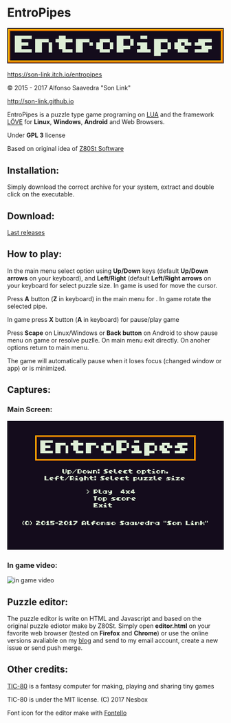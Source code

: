 # EntroPipes

![EntroPipes logo](img/logo.png)

https://son-link.itch.io/entropipes

© 2015 - 2017 Alfonso Saavedra "Son Link"

http://son-link.github.io

EntroPipes is a puzzle type game programing on [LUA](http://lua.org) and the framework [LÖVE](http://love2D.org) for **Linux**, **Windows**, **Android** and Web Browsers.

Under **GPL 3** license

Based on original idea of [Z80St Software](https://sites.google.com/site/z80stsoftware)

## Installation:
Simply download the correct archive for your system, extract and double click on the executable.

## Download:
[Last releases](https://github.com/son-link/EntroPipes/releases)

## How to play:

In the main menu select option using **Up/Down** keys (default **Up/Down arrows** on your keyboard), and **Left/Right** (default **Left/Right arrows** on your keyboard for select puzzle size. In game is used for move the cursor.

Press **A** button (**Z** in keyboard) in the main menu for . In game rotate the selected pipe.

In game press **X** button (**A** in keyboard) for pause/play game

Press **Scape** on Linux/Windows or **Back button** on Android to show pause menu on game or resolve puzlle. On main menu exit directly. On anoher options return to main menu.

The game will automatically pause when it loses focus (changed window or app) or is minimized.

## Captures:
### Main Screen:
![Main Screen](main_screen.png)

### In game video:
![in game video](entropipes-record.gif)


## Puzzle editor:

The puzzle editor is write on HTML and Javascript and based on the original puzzle ediotor make by Z80St. Simply open **editor.html** on your favorite web browser (tested on **Firefox** and **Chrome**) or use the online versions avaliable on my [blog](http://son-link.github.io/entropipes_editor/) and send to my email account, create a new issue or send push merge.


## Other credits:

[TIC-80](https://github.com/nesbox/TIC-80) is a fantasy computer for making, playing and sharing tiny games

TIC-80 is under the MIT license. (C) 2017 Nesbox

Font icon for the editor make with [Fontello](http://fontello.com)
